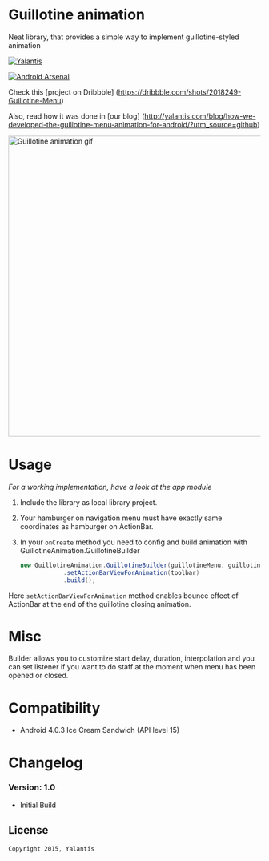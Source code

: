 # Guillotine animation

Neat library, that provides a simple way to implement guillotine-styled animation

[![Yalantis](https://raw.githubusercontent.com/Yalantis/GuillotineMenu-Android/master/made-in-yalantis.png)](http://yalantis.com/?utm_source=github)

[![Android Arsenal](https://img.shields.io/badge/Android%20Arsenal-GuillotineMenu-green.svg?style=flat)](https://android-arsenal.com/details/1/1995)

Check this [project on Dribbble] (https://dribbble.com/shots/2018249-Guillotine-Menu)

Also, read how it was done in [our blog] (http://yalantis.com/blog/how-we-developed-the-guillotine-menu-animation-for-android/?utm_source=github)

<img src="https://d13yacurqjgara.cloudfront.net/users/495792/screenshots/2113314/draft-03.gif" alt="Guillotine animation gif" style="width:800;height:600">


# Usage

*For a working implementation, have a look at the app module*

1. Include the library as local library project.

2. Your hamburger on navigation menu must have exactly same coordinates as hamburger on ActionBar.

3. In your `onCreate` method you need to config and build animation with GuillotineAnimation.GuillotineBuilder

	```java
    new GuillotineAnimation.GuillotineBuilder(guillotineMenu, guillotineMenu.findViewById(R.id.guillotine_hamburger), contentHamburger)
                .setActionBarViewForAnimation(toolbar)
                .build();
     ```
Here `setActionBarViewForAnimation` method enables bounce effect of ActionBar at the end of the guillotine closing animation.

# Misc

Builder allows you to customize start delay, duration, interpolation and you can set listener if you want to do staff at the moment when menu has been opened or closed.

# Compatibility
  
  * Android 4.0.3 Ice Cream Sandwich (API level 15)
  
# Changelog

### Version: 1.0

  * Initial Build
  
## License

    Copyright 2015, Yalantis

    Licensed under the Apache License, Version 2.0 (the "License");
    you may not use this file except in compliance with the License.
    You may obtain a copy of the License at

       http://www.apache.org/licenses/LICENSE-2.0

    Unless required by applicable law or agreed to in writing, software
    distributed under the License is distributed on an "AS IS" BASIS,
    WITHOUT WARRANTIES OR CONDITIONS OF ANY KIND, either express or implied.
    See the License for the specific language governing permissions and
    limitations under the License.
